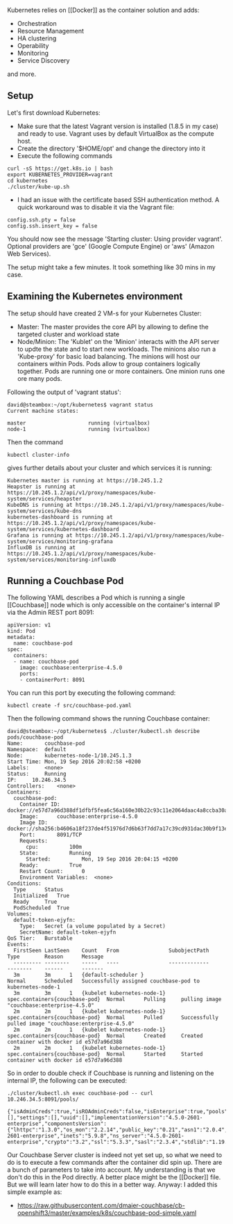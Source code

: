 Kubernetes relies on [[Docker]] as the container solution and adds:

* Orchestration
* Resource Management
* HA clustering
* Operability
* Monitoring
* Service Discovery

and more.

## Setup

Let's first download Kubernetes:

* Make sure that the latest Vagrant version is installed (1.8.5 in my case) and ready to use. Vagrant uses by default VirtualBox as the compute host.
* Create the directory '$HOME/opt' and change the directory into it
* Execute the following commands

```
curl -sS https://get.k8s.io | bash
export KUBERNETES_PROVIDER=vagrant
cd kubernetes
./cluster/kube-up.sh
```

* I had an issue with the certificate based SSH authentication method. A quick workaround was to disable it via the Vagrant file:

```
config.ssh.pty = false
config.ssh.insert_key = false
```

You should now see the message 'Starting cluster: Using provider vagrant'. Optional providers are 'gce' (Google Compute Engine) or 'aws' (Amazon Web Services).

The setup might take a few minutes. It took something like 30 mins in my case.

## Examining the Kubernetes environment

The setup should have created 2 VM-s for your Kubernetes Cluster:

* Master: The master provides the core API by allowing to define the targeted cluster and workload state
* Node/Minion: The 'Kublet' on the 'Minion' interacts with the API server to updte the state and to start new workloads. The minions also run a 'Kube-proxy' for basic load balancing. The minions will host our containers within Pods. Pods allow to group containers logically together. Pods are running one or more containers. One minion runs one ore many pods.

Following the output of 'vagrant status':

```
david@steambox:~/opt/kubernetes$ vagrant status
Current machine states:

master                    running (virtualbox)
node-1                    running (virtualbox)

```

Then the command

```
kubectl cluster-info
```

gives further details about your cluster and which services it is running:

```
Kubernetes master is running at https://10.245.1.2
Heapster is running at https://10.245.1.2/api/v1/proxy/namespaces/kube-system/services/heapster
KubeDNS is running at https://10.245.1.2/api/v1/proxy/namespaces/kube-system/services/kube-dns
kubernetes-dashboard is running at https://10.245.1.2/api/v1/proxy/namespaces/kube-system/services/kubernetes-dashboard
Grafana is running at https://10.245.1.2/api/v1/proxy/namespaces/kube-system/services/monitoring-grafana
InfluxDB is running at https://10.245.1.2/api/v1/proxy/namespaces/kube-system/services/monitoring-influxdb
```
## Running a Couchbase Pod

The following YAML describes a Pod which is running a single [[Couchbase]] node which is only accessible on the container's internal IP via the Admin REST port 8091:

```
apiVersion: v1
kind: Pod
metadata:
  name: couchbase-pod
spec:
  containers:
  - name: couchbase-pod
    image: couchbase:enterprise-4.5.0
    ports:
    - containerPort: 8091
```

You can run this port by executing the following command:

```
kubectl create -f src/couchbase-pod.yaml
```

Then the following command shows the running Couchbase container:

```
david@steambox:~/opt/kubernetes$ ./cluster/kubectl.sh describe pods/couchbase-pod
Name:		couchbase-pod
Namespace:	default
Node:		kubernetes-node-1/10.245.1.3
Start Time:	Mon, 19 Sep 2016 20:02:58 +0200
Labels:		<none>
Status:		Running
IP:		10.246.34.5
Controllers:	<none>
Containers:
  couchbase-pod:
    Container ID:	docker://e57d7a96d388df1dfbf5fea6c56a160e30b22c93c11e2064daac4a8ccba30a5f
    Image:		couchbase:enterprise-4.5.0
    Image ID:		docker://sha256:b4606a18f237de4f51976d7d6b63f7dd7a17c39cd931dac30b9f13e39bef31ba
    Port:		8091/TCP
    Requests:
      cpu:			100m
    State:			Running
      Started:			Mon, 19 Sep 2016 20:04:15 +0200
    Ready:			True
    Restart Count:		0
    Environment Variables:	<none>
Conditions:
  Type		Status
  Initialized 	True 
  Ready 	True 
  PodScheduled 	True 
Volumes:
  default-token-ejyfn:
    Type:	Secret (a volume populated by a Secret)
    SecretName:	default-token-ejyfn
QoS Tier:	Burstable
Events:
  FirstSeen	LastSeen	Count	From				SubobjectPath			Type		Reason		Message
  ---------	--------	-----	----				-------------			--------	------		-------
  3m		3m		1	{default-scheduler }						Normal		Scheduled	Successfully assigned couchbase-pod to kubernetes-node-1
  3m		3m		1	{kubelet kubernetes-node-1}	spec.containers{couchbase-pod}	Normal		Pulling		pulling image "couchbase:enterprise-4.5.0"
  2m		2m		1	{kubelet kubernetes-node-1}	spec.containers{couchbase-pod}	Normal		Pulled		Successfully pulled image "couchbase:enterprise-4.5.0"
  2m		2m		1	{kubelet kubernetes-node-1}	spec.containers{couchbase-pod}	Normal		Created		Created container with docker id e57d7a96d388
  2m		2m		1	{kubelet kubernetes-node-1}	spec.containers{couchbase-pod}	Normal		Started		Started container with docker id e57d7a96d388
```

So in order to double check if Couchbase is running and listening on the internal IP, the following can be executed:

```
./cluster/kubectl.sh exec couchbase-pod -- curl 10.246.34.5:8091/pools/

{"isAdminCreds":true,"isROAdminCreds":false,"isEnterprise":true,"pools":[],"settings":[],"uuid":[],"implementationVersion":"4.5.0-2601-enterprise","componentsVersion":{"lhttpc":"1.3.0","os_mon":"2.2.14","public_key":"0.21","asn1":"2.0.4","kernel":"2.16.4","ale":"4.5.0-2601-enterprise","inets":"5.9.8","ns_server":"4.5.0-2601-enterprise","crypto":"3.2","ssl":"5.3.3","sasl":"2.3.4","stdlib":"1.19.4"}}
```

Our Couchbase Server cluster is indeed not yet set up, so what we need to do is to execute a few commands after the container did spin up. There are a bunch of parameters to take into account. My understanding is that we don't do this in the Pod directly. A better place might be the [[Docker]] file. But we will learn later how to do this in a better way. Anyway: I added this simple example as:

* https://raw.githubusercontent.com/dmaier-couchbase/cb-openshift3/master/examples/k8s/couchbase-pod-simple.yaml

